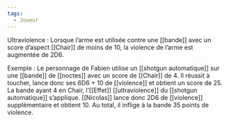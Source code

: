 ```yaml
---
tags:
  - Joueur
---
```

Ultraviolence : 
	Lorsque l’arme est utilisée contre une [[bande]] avec un score d’aspect [[Chair]] de moins de 10, la violence de l’arme est augmentée de 2D6. 

Exemple : 
	Le personnage de Fabien utilise un [[shotgun automatique]] sur une [[bande]] de [[noctes]] avec un score de [[Chair]] de 4. Il réussit à toucher, lance donc ses 6D6 + 10 de [[violence]] et obtient un score de 25. La bande ayant 4 en Chair, l’[[Effet]] [[ultraviolence]] du [[shotgun automatique]] s’applique. [[Nicolas]] lance donc 2D6 de [[violence]] supplémentaire et obtient 10. Au total, il inflige à la bande 35 points de violence.
